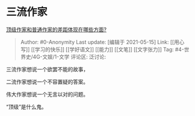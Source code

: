 # 三流作家
[顶级作家和普通作家的差距体现在哪些方面?](https://www.zhihu.com/question/441968455/answer/1706553610)

> Author: #0-Anonymity
> Last update: [编辑于 2021-05-15]
> Link: [[用心写]] [[学习的快乐]] [[学好语文]] [[能力]] [[文笔]] [[文字张力]]
> Tag: #4-世界史/4G-文娱/1-文学
> 评论区: 
> 泛讨论:

三流作家想说一个欲罢不能的故事，

二流作家想说一个不容置疑的答案。

伟大作家想说一个无言以对的问题。

“顶级”是什么鬼。
